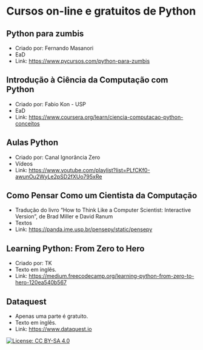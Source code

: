 # Cursos on-line e gratuitos de Python

## Python para zumbis

* Criado por: Fernando Masanori
* EaD
* Link: <https://www.pycursos.com/python-para-zumbis>


## Introdução à Ciência da Computação com Python

* Criado por: Fabio Kon - USP
* EaD
* Link: <https://www.coursera.org/learn/ciencia-computacao-python-conceitos>

## Aulas Python

* Criado por: Canal Ignorância Zero
* Vídeos
* Link: <https://www.youtube.com/playlist?list=PLfCKf0-awunOu2WyLe2pSD2fXUo795xRe>

## Como Pensar Como um Cientista da Computação

* Tradução do livro “How to Think Like a Computer Scientist: Interactive Version”, de Brad Miller e David Ranum
* Textos
* Link: <https://panda.ime.usp.br/pensepy/static/pensepy>


## Learning Python: From Zero to Hero

* Criado por: TK
* Texto em inglês.
* Link: <https://medium.freecodecamp.org/learning-python-from-zero-to-hero-120ea540b567>

## Dataquest

* Apenas uma parte é gratuito.
* Texto em inglês.
* Link: <https://www.dataquest.io>


[![License: CC BY-SA 4.0](https://licensebuttons.net/l/by-sa/4.0/80x15.png)](https://creativecommons.org/licenses/by-sa/4.0/)
